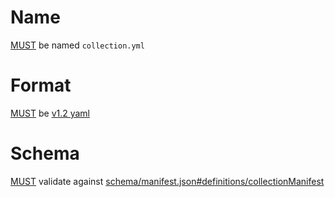# Name

[MUST](index.md#mustmay) be named `collection.yml`

# Format

[MUST](index.md#mustmay) be
[v1.2 yaml](http://www.yaml.org/spec/1.2/spec.html)

# Schema

[MUST](index.md#mustmay) validate against
[schema/manifest.json#definitions/collectionManifest](schema/manifest.json#definitions/collectionManifest)

